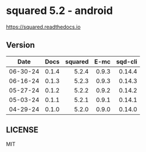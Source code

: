 # squared 5.2 - android

https://squared.readthedocs.io

## Version

| Date     | Docs   | squared |    E-mc | sqd-cli |
| :------: | -----: | ------: | ------: | ------: |
| 06-30-24 |  0.1.4 |   5.2.4 |   0.9.3 |  0.14.4 |
| 06-16-24 |  0.1.3 |   5.2.3 |   0.9.3 |  0.14.3 |
| 05-27-24 |  0.1.2 |   5.2.2 |   0.9.2 |  0.14.2 |
| 05-03-24 |  0.1.1 |   5.2.1 |   0.9.1 |  0.14.1 |
| 04-29-24 |  0.1.0 |   5.2.0 |   0.9.0 |  0.14.0 |

## LICENSE

MIT